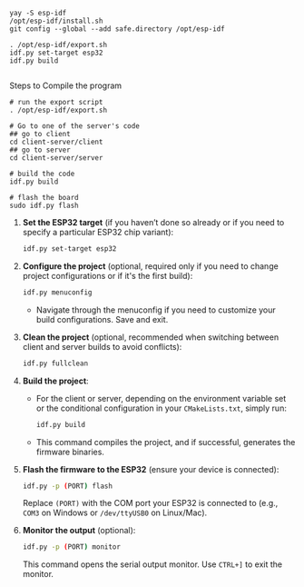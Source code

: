 ```
yay -S esp-idf
/opt/esp-idf/install.sh 
git config --global --add safe.directory /opt/esp-idf

. /opt/esp-idf/export.sh
idf.py set-target esp32
idf.py build


```


Steps to Compile the program
```
# run the export script
. /opt/esp-idf/export.sh

# Go to one of the server's code
## go to client
cd client-server/client
## go to server
cd client-server/server

# build the code
idf.py build

# flash the board
sudo idf.py flash
```

1. **Set the ESP32 target** (if you haven’t done so already or if you need to specify a particular ESP32 chip variant):
   ```bash
   idf.py set-target esp32
   ```

2. **Configure the project** (optional, required only if you need to change project configurations or if it's the first build):
   ```bash
   idf.py menuconfig
   ```
   - Navigate through the menuconfig if you need to customize your build configurations. Save and exit.

3. **Clean the project** (optional, recommended when switching between client and server builds to avoid conflicts):
   ```bash
   idf.py fullclean
   ```

4. **Build the project**:
   - For the client or server, depending on the environment variable set or the conditional configuration in your `CMakeLists.txt`, simply run:
     ```bash
     idf.py build
     ```
   - This command compiles the project, and if successful, generates the firmware binaries.

5. **Flash the firmware to the ESP32** (ensure your device is connected):
   ```bash
   idf.py -p (PORT) flash
   ```
   Replace `(PORT)` with the COM port your ESP32 is connected to (e.g., `COM3` on Windows or `/dev/ttyUSB0` on Linux/Mac).

6. **Monitor the output** (optional):
   ```bash
   idf.py -p (PORT) monitor
   ```
   This command opens the serial output monitor. Use `CTRL+]` to exit the monitor.
